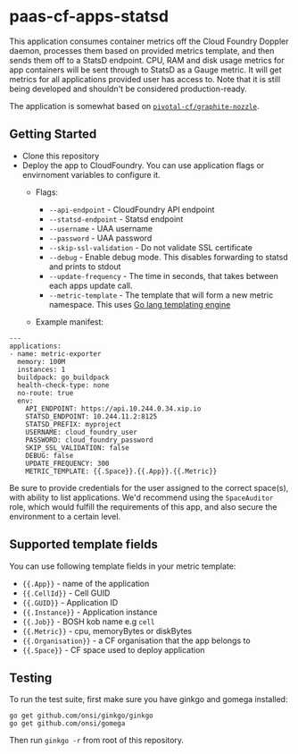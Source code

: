 # paas-cf-apps-statsd

This application consumes container metrics off the Cloud Foundry Doppler daemon, processes them based on provided metrics template, and then sends them off to a StatsD endpoint.
CPU, RAM and disk usage metrics for app containers will be sent through to StatsD as a Gauge metric. It will get metrics for all applications provided user has access to. Note that it is still being developed and shouldn't be considered production-ready.

The application is somewhat based on [`pivotal-cf/graphite-nozzle`](https://github.com/pivotal-cf/graphite-nozzle).

## Getting Started

* Clone this repository
* Deploy the app to CloudFoundry. You can use application flags or envirnoment variables to configure it.
  * Flags:
    * `--api-endpoint` - CloudFoundry API endpoint
    * `--statsd-endpoint` - Statsd endpoint
    * `--username` - UAA username
    * `--password` - UAA password
    * `--skip-ssl-validation` - Do not validate SSL certificate
    * `--debug` - Enable debug mode. This disables forwarding to statsd and prints to stdout
    * `--update-frequency` - The time in seconds, that takes between each apps update call.
    * `--metric-template` - The template that will form a new metric namespace. This uses [Go lang templating engine](https://golang.org/pkg/text/template/)

  * Example manifest:
```
---
applications:
- name: metric-exporter
  memory: 100M
  instances: 1
  buildpack: go_buildpack
  health-check-type: none
  no-route: true
  env:
    API_ENDPOINT: https://api.10.244.0.34.xip.io
    STATSD_ENDPOINT: 10.244.11.2:8125
    STATSD_PREFIX: myproject
    USERNAME: cloud_foundry_user
    PASSWORD: cloud_foundry_password
    SKIP_SSL_VALIDATION: false
    DEBUG: false
    UPDATE_FREQUENCY: 300
    METRIC_TEMPLATE: {{.Space}}.{{.App}}.{{.Metric}}
```

Be sure to provide credentials for the user assigned to the correct space(s), with ability to list applications.
We'd recommend using the `SpaceAuditor` role, which would fulfill the requirements of this app, and also
secure the environment to a certain level.

## Supported template fields

You can use following template fields in your metric template:

* `{{.App}}` - name of the application
* `{{.CellId}}` - Cell GUID
* `{{.GUID}}` - Application ID
* `{{.Instance}}` - Application instance
* `{{.Job}}` - BOSH kob name e.g `cell`
* `{{.Metric}}` - cpu, memoryBytes or diskBytes
* `{{.Organisation}}` - a CF organisation that the app belongs to
* `{{.Space}}` - CF space used to deploy application 

## Testing

To run the test suite, first make sure you have ginkgo and gomega installed:

```
go get github.com/onsi/ginkgo/ginkgo
go get github.com/onsi/gomega
```

Then run `ginkgo -r` from root of this repository.
